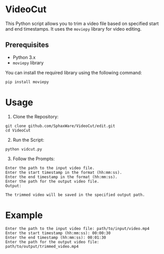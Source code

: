 # VideoCut

This Python script allows you to trim a video file based on specified start and end timestamps. It uses the `moviepy` library for video editing.

## Prerequisites

- Python 3.x
- `moviepy` library

You can install the required library using the following command:

```bash
pip install moviepy
```
# Usage
1. Clone the Repository:
````
git clone github.com/SphaxWare/VideoCut/edit.git
cd VideoCut
````
2. Run the Script:

```bash
python vidcut.py
```
3. Follow the Prompts:
```
Enter the path to the input video file.
Enter the start timestamp in the format (hh:mm:ss).
Enter the end timestamp in the format (hh:mm:ss).
Enter the path for the output video file.
Output:

The trimmed video will be saved in the specified output path.
```
# Example
```
Enter the path to the input video file: path/to/input/video.mp4
Enter the start timestamp (hh:mm:ss): 00:00:30
Enter the end timestamp (hh:mm:ss): 00:01:30
Enter the path for the output video file: path/to/output/trimmed_video.mp4
```

